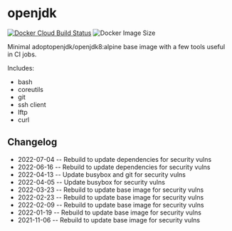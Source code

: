 # openjdk

[![Docker Cloud Build Status](https://img.shields.io/docker/cloud/build/countingup/openjdk.svg)](https://hub.docker.com/r/countingup/openjdk/builds/) ![Docker Image Size](https://img.shields.io/docker/image-size/countingup/openjdk/8)

Minimal adoptopenjdk/openjdk8:alpine base image with a few tools useful in CI jobs.

Includes:
 - bash
 - coreutils
 - git
 - ssh client
 - lftp
 - curl

## Changelog

 - 2022-07-04 -- Rebuild to update dependencies for security vulns
 - 2022-06-16 -- Rebuild to update dependencies for security vulns
 - 2022-04-13 -- Update busybox and git for security vulns
 - 2022-04-05 -- Update busybox for security vulns
 - 2022-03-23 -- Rebuild to update base image for security vulns
 - 2022-02-23 -- Rebuild to update base image for security vulns
 - 2022-02-09 -- Rebuild to update base image for security vulns
 - 2022-01-19 -- Rebuild to update base image for security vulns
 - 2021-11-06 -- Rebuild to update base image for security vulns
